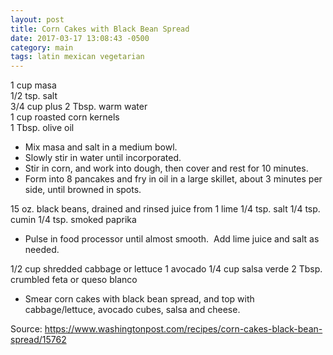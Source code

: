 ```yaml
---
layout: post
title: Corn Cakes with Black Bean Spread
date: 2017-03-17 13:08:43 -0500
category: main
tags: latin mexican vegetarian
---
```

1 cup masa  
1/2 tsp. salt  
3/4 cup plus 2 Tbsp. warm water  
1 cup roasted corn kernels  
1 Tbsp. olive oil  
<ul>
 	<li>Mix masa and salt in a medium bowl.</li>
 	<li>Slowly stir in water until incorporated.</li>
 	<li>Stir in corn, and work into dough, then cover and rest for 10 minutes.</li>
 	<li>Form into 8 pancakes and fry in oil in a large skillet, about 3 minutes per side, until browned in spots.</li>
</ul>
15 oz. black beans, drained and rinsed  
juice from 1 lime  
1/4 tsp. salt  
1/4 tsp. cumin  
1/4 tsp. smoked paprika  
<ul>
 	<li>Pulse in food processor until almost smooth.  Add lime juice and salt as needed.</li>
</ul>
1/2 cup shredded cabbage or lettuce  
1 avocado  
1/4 cup salsa verde  
2 Tbsp. crumbled feta or queso blanco  
<ul>
 	<li>Smear corn cakes with black bean spread, and top with cabbage/lettuce, avocado cubes, salsa and cheese.</li>
</ul>
Source: <a href="https://www.washingtonpost.com/recipes/corn-cakes-black-bean-spread/15762">https://www.washingtonpost.com/recipes/corn-cakes-black-bean-spread/15762</a>
